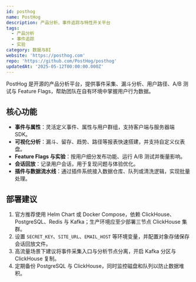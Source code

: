 ```yaml
---
id: posthog
name: PostHog
description: 产品分析、事件追踪与特性开关平台
tags:
  - 产品分析
  - 事件追踪
  - 实验
category: 数据与BI
website: 'https://posthog.com'
repo: 'https://github.com/PostHog/posthog'
updatedAt: '2025-05-12T00:00:00.000Z'
---
```


PostHog 是开源的产品分析平台，提供事件采集、漏斗分析、用户路径、A/B 测试与 Feature Flags，帮助团队在自有环境中掌握用户行为数据。

## 核心功能

- **事件与属性**：灵活定义事件、属性与用户群组，支持客户端与服务器端 SDK。
- **可视化分析**：漏斗、留存、趋势、路径等报表快速搭建，并支持自定义仪表盘。
- **Feature Flags 与实验**：按用户细分发布功能、运行 A/B 测试并衡量影响。
- **会话回放**：记录用户会话，用于复现问题与体验优化。
- **插件与数据流水线**：通过插件系统接入数据仓库、队列或清洗逻辑，实现批量处理。

## 部署建议

1. 官方推荐使用 Helm Chart 或 Docker Compose，依赖 ClickHouse、PostgreSQL、Redis 与 Kafka；生产环境应至少部署三节点 ClickHouse 集群。
2. 设置 `SECRET_KEY`、`SITE_URL`、`EMAIL_HOST` 等环境变量，并配置对象存储保存会话回放文件。
3. 高流量场景下建议将事件采集入口与分析节点分离，开启 Kafka 分区与 ClickHouse 复制。
4. 定期备份 PostgreSQL 与 ClickHouse，同时监控磁盘和队列以防止数据堆积。
